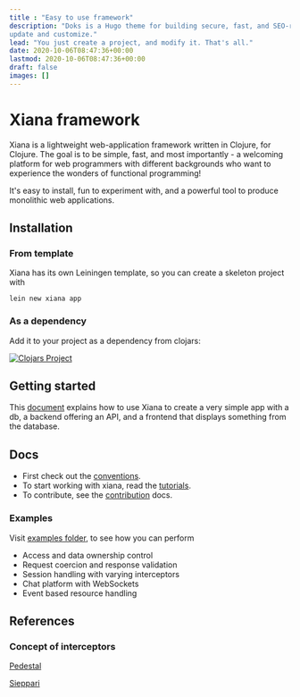 ```yaml
---
title : "Easy to use framework"
description: "Doks is a Hugo theme for building secure, fast, and SEO-ready documentation websites, which you can easily
update and customize."
lead: "You just create a project, and modify it. That's all."
date: 2020-10-06T08:47:36+00:00
lastmod: 2020-10-06T08:47:36+00:00
draft: false
images: []
---
```

    
# Xiana framework

Xiana is a lightweight web-application framework written in Clojure, for Clojure. The goal is to be simple, fast, and
most importantly - a welcoming platform for web programmers with different backgrounds who want to experience the
wonders
of functional programming!

It's easy to install, fun to experiment with, and a powerful tool to produce monolithic web applications.

## Installation

### From template

Xiana has its own Leiningen template, so you can create a skeleton project with

```shell
lein new xiana app
```

### As a dependency

Add it to your project as a dependency from clojars:

[![Clojars Project](https://img.shields.io/clojars/v/com.flexiana/framework.svg)](https://clojars.org/com.flexiana/framework)

## Getting started

This [document](./getting-started.md) explains how to use Xiana to create a very simple app with a db, a backend
offering an API, and a frontend that displays something from the database.

## Docs

- First check out the [conventions](./conventions.md).
- To start working with xiana, read the [tutorials](./tutorials.md).
- To contribute, see the [contribution](./contribution.md) docs.

### Examples

Visit [examples folder](https://github.com/Flexiana/framework/tree/main/examples), to see how you can perform

- Access and data ownership control
- Request coercion and response validation
- Session handling with varying interceptors
- Chat platform with WebSockets
- Event based resource handling

## References

### Concept of interceptors

[Pedestal](http://pedestal.io/reference/interceptors)

[Sieppari](https://github.com/metosin/sieppari)
